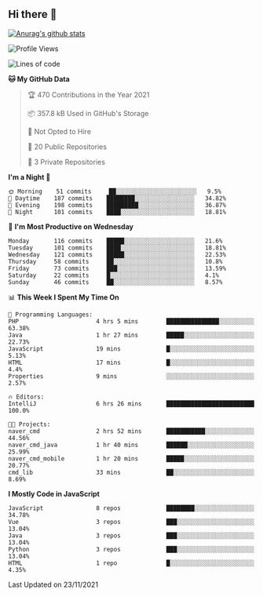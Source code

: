 ## Hi there 👋

[![Anurag's github stats](https://github-readme-stats.vercel.app/api?username=Songwonseok)](https://github.com/anuraghazra/github-readme-stats)



<!--START_SECTION:waka-->
![Profile Views](http://img.shields.io/badge/Profile%20Views-0-blue)

![Lines of code](https://img.shields.io/badge/From%20Hello%20World%20I%27ve%20Written-2.9%20million%20lines%20of%20code-blue)

**🐱 My GitHub Data** 

> 🏆 470 Contributions in the Year 2021
 > 
> 📦 357.8 kB Used in GitHub's Storage 
 > 
> 🚫 Not Opted to Hire
 > 
> 📜 20 Public Repositories 
 > 
> 🔑 3 Private Repositories  
 > 
**I'm a Night 🦉** 

```text
🌞 Morning    51 commits     ██░░░░░░░░░░░░░░░░░░░░░░░   9.5% 
🌆 Daytime    187 commits    ████████░░░░░░░░░░░░░░░░░   34.82% 
🌃 Evening    198 commits    █████████░░░░░░░░░░░░░░░░   36.87% 
🌙 Night      101 commits    ████░░░░░░░░░░░░░░░░░░░░░   18.81%

```
📅 **I'm Most Productive on Wednesday** 

```text
Monday       116 commits    █████░░░░░░░░░░░░░░░░░░░░   21.6% 
Tuesday      101 commits    ████░░░░░░░░░░░░░░░░░░░░░   18.81% 
Wednesday    121 commits    █████░░░░░░░░░░░░░░░░░░░░   22.53% 
Thursday     58 commits     ██░░░░░░░░░░░░░░░░░░░░░░░   10.8% 
Friday       73 commits     ███░░░░░░░░░░░░░░░░░░░░░░   13.59% 
Saturday     22 commits     █░░░░░░░░░░░░░░░░░░░░░░░░   4.1% 
Sunday       46 commits     ██░░░░░░░░░░░░░░░░░░░░░░░   8.57%

```


📊 **This Week I Spent My Time On** 

```text
💬 Programming Languages: 
PHP                      4 hrs 5 mins        ███████████████░░░░░░░░░░   63.38% 
Java                     1 hr 27 mins        █████░░░░░░░░░░░░░░░░░░░░   22.73% 
JavaScript               19 mins             █░░░░░░░░░░░░░░░░░░░░░░░░   5.13% 
HTML                     17 mins             █░░░░░░░░░░░░░░░░░░░░░░░░   4.4% 
Properties               9 mins              ░░░░░░░░░░░░░░░░░░░░░░░░░   2.57%

🔥 Editors: 
IntelliJ                 6 hrs 26 mins       █████████████████████████   100.0%

🐱‍💻 Projects: 
naver_cmd                2 hrs 52 mins       ███████████░░░░░░░░░░░░░░   44.56% 
naver_cmd_java           1 hr 40 mins        ██████░░░░░░░░░░░░░░░░░░░   25.99% 
naver_cmd_mobile         1 hr 20 mins        █████░░░░░░░░░░░░░░░░░░░░   20.77% 
cmd_lib                  33 mins             ██░░░░░░░░░░░░░░░░░░░░░░░   8.69%

```

**I Mostly Code in JavaScript** 

```text
JavaScript               8 repos             ████████░░░░░░░░░░░░░░░░░   34.78% 
Vue                      3 repos             ███░░░░░░░░░░░░░░░░░░░░░░   13.04% 
Java                     3 repos             ███░░░░░░░░░░░░░░░░░░░░░░   13.04% 
Python                   3 repos             ███░░░░░░░░░░░░░░░░░░░░░░   13.04% 
HTML                     1 repo              █░░░░░░░░░░░░░░░░░░░░░░░░   4.35%

```



 Last Updated on 23/11/2021
<!--END_SECTION:waka-->
